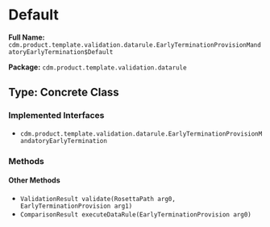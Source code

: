 # Default

**Full Name:** `cdm.product.template.validation.datarule.EarlyTerminationProvisionMandatoryEarlyTermination$Default`

**Package:** `cdm.product.template.validation.datarule`

## Type: Concrete Class

### Implemented Interfaces

- `cdm.product.template.validation.datarule.EarlyTerminationProvisionMandatoryEarlyTermination`

### Methods

#### Other Methods

- `ValidationResult validate(RosettaPath arg0, EarlyTerminationProvision arg1)`
- `ComparisonResult executeDataRule(EarlyTerminationProvision arg0)`

